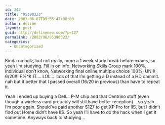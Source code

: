 ```yaml
---
id: 242
title: "95390323"
date: 2003-06-07T09:55:47+00:00
author: deline
layout: post
guid: http://delineneo.com/?p=127
permalink: /2003/06/95390323/
categories:
  - Uncategorized
---
```

Kinda on holz, but not really, more a 1 week study break before exams, so yeah I&#8217;m studying. Fill in on info: Networking Skills Group mark 100%, individual don&#8217;t know, Networking final online multiple choice 100%, UNIX 6/20!!! F%^K IT&#8230;. LOL&#8230; &#8216;cos of that I&#8217;m getting a D instead of a HD dammit. nah but it better that I passed overall (16/20 in previous) than have to repeat it.

Yeah I ended up buying a Dell&#8230; P-M chip and that Centrino stuff (even though a wireless card probably will still have better reception)&#8230; so yeah&#8230; I&#8217;m poor again. Should&#8217;ve paid another $127 to get XP Pro for IIS, but I didn&#8217;t find out Home didn&#8217;t have IIS. So yeah I&#8217;ll have to do the hack when I get it sometime. Anyways back to studying&#8230;
